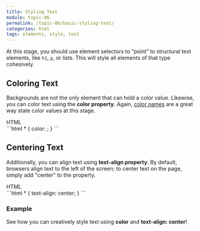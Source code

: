 ```yaml
---
title: Styling Text
module: topic-06
permalink: /topic-06/basic-styling-text/
categories: html
tags: elements, style, text
---
```


<div class="divider-heading"></div>

At this stage, you should use element selectors to “point” to structural text elements, like `h1`, `p`, or lists. This will style all elements of that type cohesively.


## Coloring Text
Backgrounds are not the only element that can hold a color value. Likewise, you can color text using the **color property**. Again, <a href="https://www.w3schools.com/cssref/css_colors.asp" target="_blank">color names</a> are a great way state color values at this stage.

<div id="code-heading">HTML</div>
```html
* {
  color: ;
}
```


## Centering Text
Additionally, you can align text using **text-align property**. By default, browsers align text to the left of the screen; to center text on the page, simply add "center" to the property.

<div id="code-heading">HTML</div>
```html
* {
  text-align: center;
}
```


<div class="divider-pg"></div>


### Example
See how you can creatively style text using **color** and **text-align: center**!


<div class="external-embed">
  <p data-height="600" data-theme-id="30567" data-slug-hash="PRzKed" data-default-tab="html,result" data-user="Media-Ed-Online" data-pen-title="Basic HTML Text Styling" class="codepen"></p>
</div>
